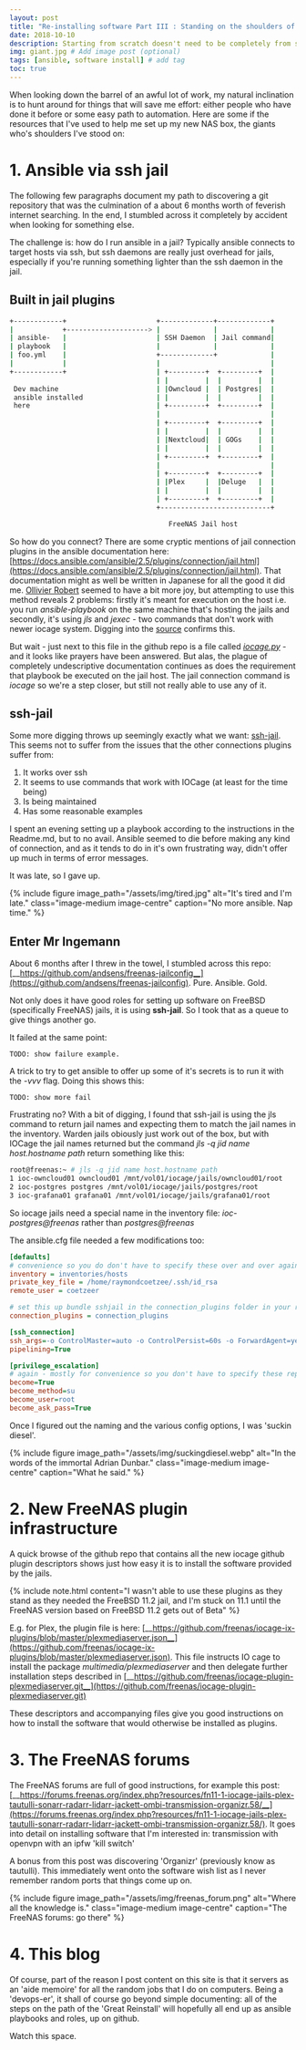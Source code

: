 ```yaml
---
layout: post
title: "Re-installing software Part III : Standing on the shoulders of giants"
date: 2018-10-10
description: Starting from scratch doesn't need to be completely from scratch
img: giant.jpg # Add image post (optional)
tags: [ansible, software install] # add tag
toc: true
---
```


When looking down the barrel of an awful lot of work, my natural inclination is to hunt around for things that will save me effort: either people who have done it before or some easy path to automation. Here are some if the resources that I've used to help me set up my new NAS box, the giants who's shoulders I've stood on:

# 1. Ansible via ssh jail

The following few paragraphs document my path to discovering a git repository that was the culmination of a about 6 months worth of feverish internet searching. In the end, I stumbled across it completely by accident when looking for something else.

The challenge is: how do I run ansible in a jail? Typically ansible connects to target hosts via ssh, but ssh daemons are really just overhead for jails, especially if you're running something lighter than the ssh daemon in the jail.

## Built in jail plugins

```bash
+------------+                      +-------------+-------------+
|            +--------------------> |             |             |
| ansible-   |                      | SSH Daemon  | Jail command|
| playbook   |                      |             |             |
| foo.yml    |                      +-------------+             |
|            |                      |                           |
+------------+                      | +---------+  +---------+  |
                                    | |         |  |         |  |
 Dev machine                        | |Owncloud |  | Postgres|  |
 ansible installed                  | |         |  |         |  |
 here                               | +---------+  +---------+  |
                                    |                           |
                                    | +---------+  +---------+  |
                                    | |         |  |         |  |
                                    | |Nextcloud|  | GOGs    |  |
                                    | |         |  |         |  |
                                    | +---------+  +---------+  |
                                    |                           |
                                    | +---------+  +---------+  |
                                    | |Plex     |  |Deluge   |  |
                                    | |         |  |         |  |
                                    | +---------+  +---------+  |
                                    +---------------------------+

                                       FreeNAS Jail host

```


So how do you connect? There are some cryptic mentions of jail connection plugins in the ansible documentation here: [https://docs.ansible.com/ansible/2.5/plugins/connection/jail.html](https://docs.ansible.com/ansible/2.5/plugins/connection/jail.html). That documentation might as well be written in Japanese for all the good it did me. [Ollivier Robert](https://www.keltia.net/howtos/jail-mgmt-with-ansible/) seemed to have a bit more joy, but attempting to use this method reveals 2 problems: firstly it's meant for execution on the host i.e. you run *ansible-playbook* on the same machine that's hosting the jails and secondly, it's using *jls* and *jexec* - two commands that don't work with newer iocage system. Digging into the [source](https://github.com/ansible/ansible/blob/afd8b97fb1a6196e04a302ef74300d3cad6518f3/lib/ansible/plugins/connection/jail.py) confirms this.

But wait - just next to this file in the github repo is a file called [*iocage.py*](https://github.com/ansible/ansible/blob/a8d4bf86421d151d8df7132e8e87d04b6662f45a/lib/ansible/plugins/connection/iocage.py) - and it looks like prayers have been answered. But alas, the plague of completely undescriptive documentation continues as does the requirement that playbook be executed on the jail host. The jail connection command is *iocage* so we're a step closer, but still not really able to use any of it.

## ssh-jail
Some more digging throws up seemingly exactly what we want: [ssh-jail](https://github.com/austinhyde/ansible-sshjail). This seems not to suffer from the issues that the other connections plugins suffer from:
1. It works over ssh
2. It seems to use commands that work with IOCage (at least for the time being)
3. Is being maintained
4. Has some reasonable examples

I spent an evening setting up a playbook according to the instructions in the Readme.md, but to no avail. Ansible seemed to die before making any kind of connection, and as it tends to do in it's own frustrating way, didn't offer up much in terms of error messages.

It was late, so I gave up.

{% include figure image_path="/assets/img/tired.jpg" alt="It's tired and I'm late." class="image-medium image-centre" caption="No more ansible. Nap time." %}


## Enter Mr Ingemann

About 6 months after I threw in the towel, I stumbled across this repo: [__https://github.com/andsens/freenas-jailconfig__](https://github.com/andsens/freenas-jailconfig). Pure. Ansible. Gold.

Not only does it have good roles for setting up software on FreeBSD (specifically FreeNAS) jails, it is using __ssh-jail__. So I took that as a queue to give things another go.

It failed at the same point:

```
TODO: show failure example.
```

A trick to try to get ansible to offer up some of it's secrets is to run it with the *-vvv* flag. Doing this shows this:

```
TODO: show more fail  
```

Frustrating no? With a bit of digging, I found that ssh-jail is using the jls command to return jail names and expecting them to match the jail names in the inventory. Warden jails obiously just work out of the box, but with IOCage the jail names returned but the command *jls -q jid name host.hostname path* return something like this:

```bash
root@freenas:~ # jls -q jid name host.hostname path
1 ioc-owncloud01 owncloud01 /mnt/vol01/iocage/jails/owncloud01/root
2 ioc-postgres postgres /mnt/vol01/iocage/jails/postgres/root
3 ioc-grafana01 grafana01 /mnt/vol01/iocage/jails/grafana01/root
```

So iocage jails need a special name in the inventory file: *ioc-postgres@freenas* rather than *postgres@freenas*

The ansible.cfg file needed a few modifications too:

```ini
[defaults]
# convenience so you do don't have to specify these over and over again.
inventory = inventories/hosts
private_key_file = /home/raymondcoetzee/.ssh/id_rsa
remote_user = coetzeer

# set this up bundle sshjail in the connection_plugins folder in your repo.
connection_plugins = connection_plugins

[ssh_connection]
ssh_args=-o ControlMaster=auto -o ControlPersist=60s -o ForwardAgent=yes
pipelining=True

[privilege_escalation]
# again - mostly for convenience so you don't have to specify these repeatedly at the command line
become=True
become_method=su
become_user=root
become_ask_pass=True
```

Once I figured out the naming and the various config options, I was 'suckin diesel'.

{% include figure image_path="/assets/img/suckingdiesel.webp" alt="In the words of the immortal Adrian Dunbar." class="image-medium image-centre" caption="What he said." %}

# 2. New FreeNAS plugin infrastructure

A quick browse of the github repo that contains all the new iocage github plugin descriptors shows just how easy it is to install the software provided by the jails.

{% include note.html
    content="I wasn't able to use these plugins as they stand as they needed the FreeBSD 11.2 jail, and I'm stuck on 11.1 until the FreeNAS version based on FreeBSD 11.2 gets out of Beta" %}

E.g. for Plex, the plugin file is here: [__https://github.com/freenas/iocage-ix-plugins/blob/master/plexmediaserver.json__](https://github.com/freenas/iocage-ix-plugins/blob/master/plexmediaserver.json). This file instructs IO cage to install the package *multimedia/plexmediaserver* and then delegate further installation steps described in [__https://github.com/freenas/iocage-plugin-plexmediaserver.git__](https://github.com/freenas/iocage-plugin-plexmediaserver.git)

These descriptors and accompanying files give you good instructions on how to install the software that would otherwise be installed as plugins.

# 3. The FreeNAS forums

The FreeNAS forums are full of good instructions, for example this post: [__https://forums.freenas.org/index.php?resources/fn11-1-iocage-jails-plex-tautulli-sonarr-radarr-lidarr-jackett-ombi-transmission-organizr.58/__](https://forums.freenas.org/index.php?resources/fn11-1-iocage-jails-plex-tautulli-sonarr-radarr-lidarr-jackett-ombi-transmission-organizr.58/). It goes into detail on installing software that I'm interested in: transmission with openvpn with an ipfw 'kill switch'

A bonus from this post was discovering 'Organizr' (previously know as tautulli). This immediately went onto the software wish list as I never remember random ports that things come up on.


{% include figure image_path="/assets/img/freenas_forum.png" alt="Where all the knowledge is." class="image-medium image-centre" caption="The FreeNAS forums: go there" %}


# 4. This blog

Of course, part of the reason I post content on this site is that it servers as an 'aide memoire' for all the random jobs that I do on computers. Being a 'devops-er', it shall of course go beyond simple documenting: all of the steps on the path of the 'Great Reinstall' will hopefully all end up as ansible playbooks and roles, up on github.

Watch this space.
